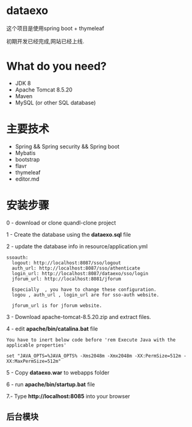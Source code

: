 # dataexo


这个项目是使用spring boot + thymeleaf 

初期开发已经完成,网站已经上线.

# What do you need?
- JDK 8
- Apache Tomcat 8.5.20
- Maven
- MySQL (or other SQL database)

# 主要技术

- Spring && Spring security && Spring boot
- Mybatis
- bootstrap
- flavr
- thymeleaf
- editor.md

# 安装步骤 

0 - download or clone quandl-clone project

1 - Create the database using the **dataexo.sql** file
      
2 - update the database info in resource/application.yml
   
    ssoauth:
      logout: http://localhost:8087/sso/logout
      auth_url: http://localhost:8087/sso/athenticate
      login_url: http://localhost:8087/dataexo/sso/login
      jforum_url: http://localhost:8081/jforum
      
      Especially  , you have to change these configuration.
      logou , auth_url , login_url are for sso-auth website.
      
      jforum_url is for jforum website.
      
3 - Download apache-tomcat-8.5.20.zip and extract files.  

4 - edit **apache/bin/catalina.bat** file

    You have to inert below code before 'rem Execute Java with the applicable properties'
    
    set "JAVA_OPTS=%JAVA_OPTS% -Xms2048m -Xmx2048m -XX:PermSize=512m -XX:MaxPermSize=512m"
    
5 - Copy **dataexo.war** to webapps folder

6 - run **apache/bin/startup.bat** file

7.- Type **http://localhost:8085** into your browser


## 后台模块
